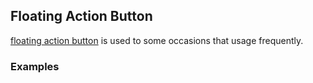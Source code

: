 ## Floating Action Button

[floating action button](https://material.google.com/components/buttons-floating-action-button.html) is used to some occasions that usage frequently.

### Examples
